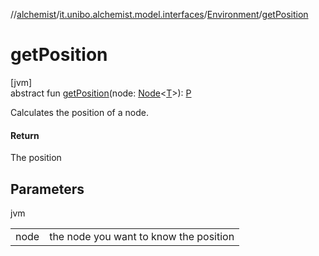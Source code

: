 //[alchemist](../../../index.md)/[it.unibo.alchemist.model.interfaces](../index.md)/[Environment](index.md)/[getPosition](get-position.md)

# getPosition

[jvm]\
abstract fun [getPosition](get-position.md)(node: [Node](../-node/index.md)<[T](../-action/index.md)>): [P](../-layer/index.md)

Calculates the position of a node.

#### Return

The position

## Parameters

jvm

| | |
|---|---|
| node | the node you want to know the position |
